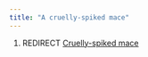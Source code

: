 ```yaml
---
title: "A cruelly-spiked mace"
---
```


1.  REDIRECT [Cruelly-spiked mace](Cruelly-spiked_mace "wikilink")